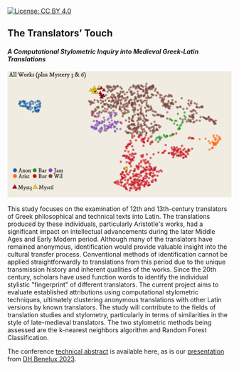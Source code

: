 [![License: CC BY 4.0](https://img.shields.io/badge/License-CC_BY_4.0-lightgrey.svg)](https://creativecommons.org/licenses/by/4.0/)

## The Translators’ Touch
#### *A Computational Stylometric Inquiry into Medieval Greek-Latin Translations*

![UMAP Cluster](figures/umap_all.png)

This study focuses on the examination of 12th and 13th-century translators of Greek philosophical and technical texts into Latin. The translations produced by these individuals, particularly Aristotle's works, had a significant impact on intellectual advancements during the later Middle Ages and Early Modern period. Although many of the translators have remained anonymous, identification would provide valuable insight into the cultural transfer process. Conventional methods of identification cannot be applied straightforwardly to translations from this period due to the unique transmission history and inherent qualities of the works. Since the 20th century, scholars have used function words to identify the individual stylistic "fingerprint" of different translators. The current project aims to evaluate established attributions using computational stylometric techniques, ultimately clustering anonymous translations with other Latin versions by known translators. The study will contribute to the fields of translation studies and stylometry, particularly in terms of similarities in the style of late-medieval translators. The two stylometric methods being assessed are the k-nearest neighbors algorithm and Random Forest Classification.

The conference [technical abstract](output/DHBenelux2023_Beullens_Haverals_Nagy.pdf) is available here, as is our [presentation](output/translators_touch/dhb23.pdf) from [DH Benelux 2023](https://2023.dhbenelux.org/).